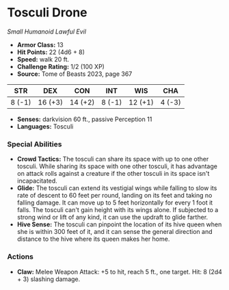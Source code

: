 # Tosculi Drone

*Small* *Humanoid* *Lawful Evil*

- **Armor Class:** 13
- **Hit Points:** 22 (4d6 + 8)
- **Speed:** walk 20 ft.
- **Challenge Rating:** 1/2 (100 XP)
- **Source:** Tome of Beasts 2023, page 367

| STR | DEX | CON | INT | WIS | CHA |
| --- | --- | --- | --- | --- | --- |
| 8 (-1) | 16 (+3) | 14 (+2) | 8 (-1) | 12 (+1) | 4 (-3) |

- **Senses:** darkvision 60 ft., passive Perception 11
- **Languages:** Tosculi

### Special Abilities

- **Crowd Tactics:** The tosculi can share its space with up to one other tosculi. While sharing its space with one other tosculi, it has advantage on attack rolls against a creature if the other tosculi in its space isn't incapacitated.
- **Glide:** The tosculi can extend its vestigial wings while falling to slow its rate of descent to 60 feet per round, landing on its feet and taking no falling damage. It can move up to 5 feet horizontally for every 1 foot it falls. The tosculi can't gain height with its wings alone. If subjected to a strong wind or lift of any kind, it can use the updraft to glide farther.
- **Hive Sense:** The tosculi can pinpoint the location of its hive queen when she is within 300 feet of it, and it can sense the general direction and distance to the hive where its queen makes her home.

### Actions

- **Claw:** Melee Weapon Attack: +5 to hit, reach 5 ft., one target. Hit: 8 (2d4 + 3) slashing damage.
